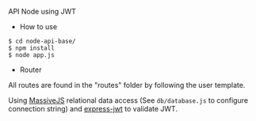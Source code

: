 API Node using JWT

* How to use
```
$ cd node-api-base/
$ npm install
$ node app.js
```
* Router

All routes are found in the "routes" folder by following the user template. 

Using [MassiveJS](https://github.com/robconery/massive-js) relational data access (See <code>db/database.js</code> to configure connection string) and [express-jwt](https://github.com/auth0/express-jwt) to validate JWT.
